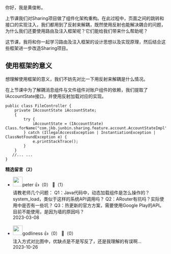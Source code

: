 你好，我是黄俊彬。

上节课我们对Sharing项目做了组件化架构重构。在此过程中，页面之间的跳转和接口的实现注入，我们都用到了反射来解耦，既然使用反射也能解决耦合的问题，为什么我们还要使用路由及注入框架呢？它们能给我们带来什么帮助呢？

这节课，我将和你一起学习路由及注入框架的设计思想以及实现原理，然后结合这些框架进一步改造Sharing项目。

## 使用框架的意义

想理解使用框架的意义，我们不妨先对比一下用反射来解耦是什么情况。

在上节课中为了解耦消息组件与文件组件对账户组件的依赖，我们提取了IAccountState接口，并使用反射加载对应的实现。

```plain
public class FileController {
    private IAccountState iAccountState;
    {
        try {
            iAccountState = (IAccountState) Class.forName("com.jkb.junbin.sharing.feature.account.AccountStateImpl").newInstance();
        } catch (IllegalAccessException | InstantiationException | ClassNotFoundException e) {
            e.printStackTrace();
        }
    }
   //... ...
}
```
<div><strong>精选留言（2）</strong></div><ul>
<li><img src="https://static001.geekbang.org/account/avatar/00/10/25/87/f3a69d1b.jpg" width="30px"><span>peter</span> 👍（0） 💬（1）<div>请教老师几个问题：
Q1：Java代码中，动态加载组件是怎么操作的？system_load，类似于这样的系统API调用吗？
Q2：ARouter有坑吗？实际使用中是否有一些坑？
Q3：热更新的官方方案，需要使用Google Play的API。目前不能使用，是因为墙的原因吗？</div>2023-03-08</li><br/><li><img src="https://thirdwx.qlogo.cn/mmopen/vi_32/Q0j4TwGTfTIuUYcwKWUuib5mpdIbTwQzTGNWBmk0ktZSwm2vteUXf4TxWF2aVCv7Hvshcq0OaG7JRLj6rJyPLicA/132" width="30px"><span>godliness</span> 👍（0） 💬（0）<div>注入方式对比图中，优缺点是不是写反了，还是我理解的有误啊...</div>2023-10-26</li><br/>
</ul>